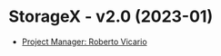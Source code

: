 <div>
    <h1>StorageX - v2.0 (2023-01)</h1>
    <ul>
        <li><a href="https://www.robertovicario.com">Project Manager: Roberto Vicario</a></li>
    </ul>
</div>
